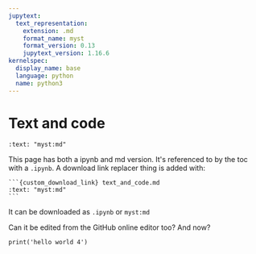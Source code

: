 ```yaml
---
jupytext:
  text_representation:
    extension: .md
    format_name: myst
    format_version: 0.13
    jupytext_version: 1.16.6
kernelspec:
  display_name: base
  language: python
  name: python3
---
```


# Text and code

```{custom_download_link} text_and_code.md
:text: "myst:md"
```

This page has both a ipynb and md version. It's referenced to by the toc with a `.ipynb`. A download link replacer thing is added with:

````
```{custom_download_link} text_and_code.md
:text: "myst:md"
```
````

It can be downloaded as `.ipynb` or `myst:md`

Can it be edited from the GitHub online editor too? And now?

```{code-cell} ipython3
print('hello world 4')
```
